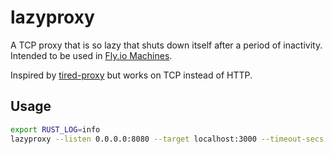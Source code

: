 # lazyproxy

A TCP proxy that is so lazy that shuts down itself after a period of inactivity. Intended to be used in [Fly.io Machines](https://fly.io/docs/reference/machines/).

Inspired by [tired-proxy](https://github.com/superfly/tired-proxy) but works on TCP instead of HTTP.

## Usage

```bash
export RUST_LOG=info
lazyproxy --listen 0.0.0.0:8080 --target localhost:3000 --timeout-secs 60 --wait
```
